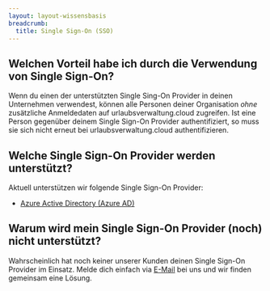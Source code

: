 ```yaml
---
layout: layout-wissensbasis
breadcrumb:
  title: Single Sign-On (SSO)
---
```


## Welchen Vorteil habe ich durch die Verwendung von Single Sign-On?

Wenn du einen der unterstützten Single Sing-On Provider in deinen Unternehmen verwendest, können alle
Personen deiner Organisation *ohne* zusätzliche Anmeldedaten auf urlaubsverwaltung.cloud zugreifen.
Ist eine Person gegenüber deinem Single Sign-On Provider authentifiziert, so muss sie sich nicht erneut bei
urlaubsverwaltung.cloud authentifizieren.

## Welche Single Sign-On Provider werden unterstützt?

Aktuell unterstützen wir folgende Single Sign-On Provider:
* [Azure Active Directory (Azure AD)](/hilfe/sso/azuread/)

## Warum wird mein Single Sign-On Provider (noch) nicht unterstützt?

Wahrscheinlich hat noch keiner unserer Kunden deinen Single Sign-On Provider im Einsatz.
Melde dich einfach via [E-Mail](mailto:info@urlaubsverwaltung.cloud?subject=Unterstützung%20bei%20Single%20Sign-On) bei uns und wir finden gemeinsam eine Lösung.
